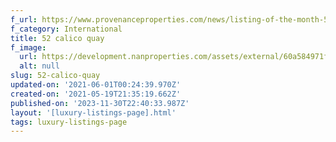 ```yaml
---
f_url: https://www.provenanceproperties.com/news/listing-of-the-month-52-calico-quay/
f_category: International
title: 52 calico quay
f_image:
  url: https://development.nanproperties.com/assets/external/60a584971f9153a13147f26c_01.jpeg
  alt: null
slug: 52-calico-quay
updated-on: '2021-06-01T00:24:39.970Z'
created-on: '2021-05-19T21:35:19.662Z'
published-on: '2023-11-30T22:40:33.987Z'
layout: '[luxury-listings-page].html'
tags: luxury-listings-page
---
```



